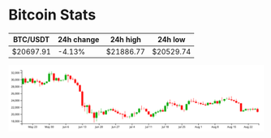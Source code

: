 # Bitcoin Stats

BTC/USDT|24h change|24h high|24h low|
|---|---|---|---|
|$20697.91|-4.13%|$21886.77|$20529.74|

<img src="./chart.svg">

